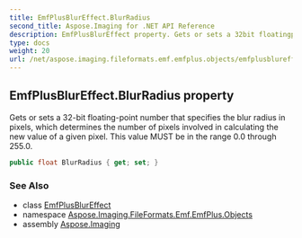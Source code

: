 ```yaml
---
title: EmfPlusBlurEffect.BlurRadius
second_title: Aspose.Imaging for .NET API Reference
description: EmfPlusBlurEffect property. Gets or sets a 32bit floatingpoint number that specifies the blur radius in pixels which determines the number of pixels involved in calculating the new value of a given pixel. This value MUST be in the range 0.0 through 255.0
type: docs
weight: 20
url: /net/aspose.imaging.fileformats.emf.emfplus.objects/emfplusblureffect/blurradius/
---
```

## EmfPlusBlurEffect.BlurRadius property

Gets or sets a 32-bit floating-point number that specifies the blur radius in pixels, which determines the number of pixels involved in calculating the new value of a given pixel. This value MUST be in the range 0.0 through 255.0.

```csharp
public float BlurRadius { get; set; }
```

### See Also

* class [EmfPlusBlurEffect](../)
* namespace [Aspose.Imaging.FileFormats.Emf.EmfPlus.Objects](../../emfplusblureffect/)
* assembly [Aspose.Imaging](../../../)


